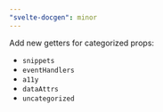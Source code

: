 ```yaml
---
"svelte-docgen": minor
---
```


Add new getters for categorized props:

- `snippets`
- `eventHandlers`
- `a11y`
- `dataAttrs`
- `uncategorized`
